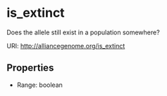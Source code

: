 # is_extinct

Does the allele still exist in a population somewhere?

URI: http://alliancegenome.org/is_extinct



<!-- no inheritance hierarchy -->


## Properties

 * Range: boolean



